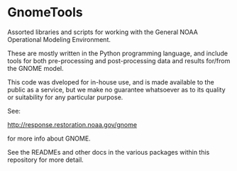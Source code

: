 GnomeTools
==========

Assorted libraries and scripts for working with the General NOAA Operational Modeling Environment.

These are mostly written in the Python programming language, and include tools for both pre-processing
and post-processing data and results for/from the GNOME model.

This code was dveloped for in-house use, and is made available to the public as a service, but we make
no guarantee whatsoever as to its quality or suitability for any particular purpose.

See:

http://response.restoration.noaa.gov/gnome

for more info about GNOME.

See the READMEs and other docs in the various packages within this repository for more detail.

